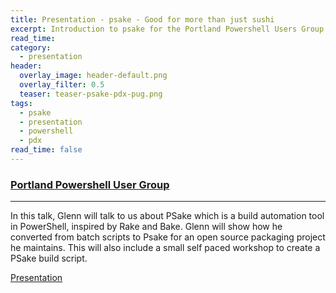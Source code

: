 ```yaml
---
title: Presentation - psake - Good for more than just sushi
excerpt: Introduction to psake for the Portland Powershell Users Group
read_time:
category:
  - presentation
header:
  overlay_image: header-default.png
  overlay_filter: 0.5
  teaser: teaser-psake-pdx-pug.png
tags:
  - psake
  - presentation
  - powershell
  - pdx
read_time: false
---
```


### [Portland Powershell User Group](http://www.meetup.com/PDX-PowerShell-User-Group/)

---

In this talk, Glenn will talk to us about PSake which is a build automation tool in PowerShell, inspired by Rake and Bake. Glenn will show how he converted from batch scripts to Psake for an open source packaging project he maintains. This will also include a small self paced workshop to create a PSake build script.

[Presentation](https://speakerdeck.com/glennsarti/psake-good-for-more-than-just-sushi)